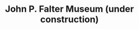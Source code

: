 ---
layout: repo
title: "John P. Falter Museum (under construction)"
id: 11343
permalink: repos/11343/
---